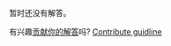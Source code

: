 
暂时还没有解答。

有兴趣[贡献你的解答](https://github.com/BFEdev/BFE.dev-solutions/blob/main/question/Tell-me-a-time-you-handled-pressure_zh.md)吗? [Contribute guidline](https://github.com/BFEdev/BFE.dev-solutions#how-to-contribute)
